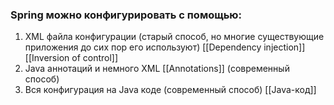 
### Spring можно конфигурировать с помощью:

1. XML файла конфигурации (старый способ, но многие существующие приложения до сих пор его используют) [[Dependency injection]] [[Inversion of control]] 
2. Java аннотаций и немного XML [[Annotations]] (современный способ)
3. Вся конфигурация на Java коде (современный способ) [[Java-код]]

